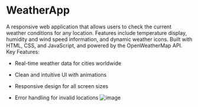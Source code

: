 # WeatherApp
A responsive web application that allows users to check the current weather conditions for any location. Features include temperature display, humidity and wind speed information, and dynamic weather icons. Built with HTML, CSS, and JavaScript, and powered by the OpenWeatherMap API.
Key Features:

- Real-time weather data for cities worldwide

- Clean and intuitive UI with animations

- Responsive design for all screen sizes

- Error handling for invalid locations
![image](https://github.com/user-attachments/assets/6cf81b90-44b7-462e-a98d-c594a95d3be8)

